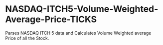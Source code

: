 # NASDAQ-ITCH5-Volume-Weighted-Average-Price-TICKS
Parses NASDAQ ITCH 5 data and Calculates Volume Weighted average Price of all the Stock. 
